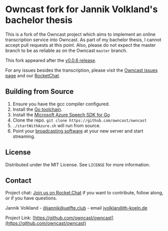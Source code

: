 # Owncast fork for Jannik Volkland's bachelor thesis

This is a fork of the Owncast project which aims to implement an online transcription service into Owncast.
As part of my bachelor thesis, I cannot accept pull requests at this point.
Also, please do not expect the master branch to be as reliable as on the Owncast `master` branch.

This fork appeared after the [v0.0.6 release](https://owncast.online/releases/owncast-0.0.6/).

For any issues besides the transcription, please visit the [Owncast issues page](https://github.com/owncast/owncast/issues) and our [RocketChat](https://owncast.rocket.chat).

## Building from Source

1. Ensure you have the gcc compiler configured.
1. Install the [Go toolchain](https://golang.org/dl/).
1. Install the [Microsoft Azure Speech SDK for Go](https://docs.microsoft.com/en-us/azure/cognitive-services/speech-service/quickstarts/setup-platform?tabs=dotnet%2Clinux%2Cjre%2Cbrowser&pivots=programming-language-go)
1. Clone the repo.  `git clone https://github.com/owncast/owncast`
1. `./startWithAzure.sh` will run from source.
1. Point your [broadcasting software](https://owncast.online/docs/broadcasting/) at your new server and start streaming.

<!-- LICENSE -->
## License

Distributed under the MIT License. See `LICENSE` for more information.

<!-- CONTACT -->
## Contact

Project chat: [Join us on Rocket.Chat](https://owncast.rocket.chat/home) if you want to contribute, follow along, or if you have questions.

Jannik Volkland - [@jannik@uelfte.club](https://uelfte.club/@jannik) - email [jvolklan@th-koeln.de](mailto:jvolklan@th-koeln.de)

Project Link: [https://github.com/owncast/owncast](https://github.com/owncast/owncast)
